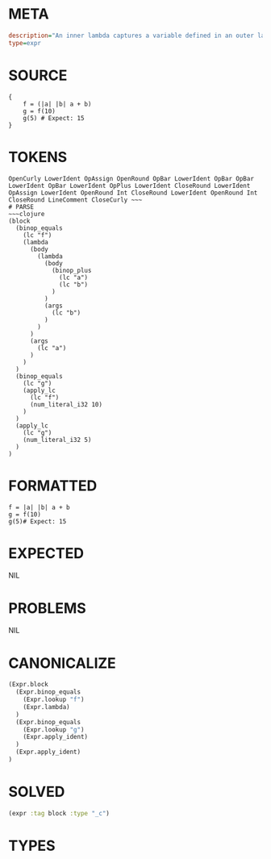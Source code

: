 # META
~~~ini
description="An inner lambda captures a variable defined in an outer lambda's scope."
type=expr
~~~
# SOURCE
~~~roc
{
    f = (|a| |b| a + b)
    g = f(10)
    g(5) # Expect: 15
}
~~~
# TOKENS
~~~text
OpenCurly LowerIdent OpAssign OpenRound OpBar LowerIdent OpBar OpBar LowerIdent OpBar LowerIdent OpPlus LowerIdent CloseRound LowerIdent OpAssign LowerIdent OpenRound Int CloseRound LowerIdent OpenRound Int CloseRound LineComment CloseCurly ~~~
# PARSE
~~~clojure
(block
  (binop_equals
    (lc "f")
    (lambda
      (body
        (lambda
          (body
            (binop_plus
              (lc "a")
              (lc "b")
            )
          )
          (args
            (lc "b")
          )
        )
      )
      (args
        (lc "a")
      )
    )
  )
  (binop_equals
    (lc "g")
    (apply_lc
      (lc "f")
      (num_literal_i32 10)
    )
  )
  (apply_lc
    (lc "g")
    (num_literal_i32 5)
  )
)
~~~
# FORMATTED
~~~roc
f = |a| |b| a + b
g = f(10)
g(5)# Expect: 15
~~~
# EXPECTED
NIL
# PROBLEMS
NIL
# CANONICALIZE
~~~clojure
(Expr.block
  (Expr.binop_equals
    (Expr.lookup "f")
    (Expr.lambda)
  )
  (Expr.binop_equals
    (Expr.lookup "g")
    (Expr.apply_ident)
  )
  (Expr.apply_ident)
)
~~~
# SOLVED
~~~clojure
(expr :tag block :type "_c")
~~~
# TYPES
~~~roc
~~~
